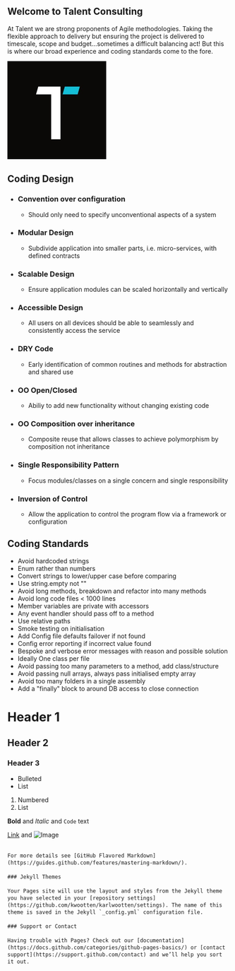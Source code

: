 ## Welcome to Talent Consulting

At Talent we are strong proponents of Agile methodologies. Taking the flexible approach to delivery but ensuring the project is delivered to timescale, scope and budget...sometimes a difficult balancing act! But this is where our broad experience and coding standards come to the fore. 

![TTalent](/_site/images/Talent.png)

## Coding Design

- ### Convention over configuration
  - Should only need to specify unconventional aspects of a system
- ### Modular Design
  - Subdivide application into smaller parts, i.e. micro-services, with defined contracts
  
- ### Scalable Design
  - Ensure application modules can be scaled horizontally and vertically 

- ### Accessible Design
  - All users on all devices should be able to seamlessly and consistently access the service

- ### DRY Code
  - Early identification of common routines and methods for abstraction and shared use

- ### OO Open/Closed
  - Abiliy to add new functionality without changing existing code

- ### OO Composition over inheritance
  - Composite reuse that allows classes to achieve polymorphism by composition not inheritance

- ### Single Responsibility Pattern
  - Focus modules/classes on a single concern and single responsibility

- ### Inversion of Control	
  - Allow the application to control the program flow via a framework or configuration

## Coding Standards
- Avoid hardcoded strings
- Enum rather than numbers
- Convert strings to lower/upper case before comparing
- Use string.empty not ""
- Avoid long methods, breakdown and refactor into many methods
- Avoid long code files < 1000 lines
- Member variables are private with accessors
- Any event handler should pass off to a method
- Use relative paths
- Smoke testing on initialisation
- Add Config file defaults failover if not found
- Config error reporting if incorrect value found
- Bespoke and verbose error messages with reason and possible solution
- Ideally One class per file
- Avoid passing too many parameters to a method, add class/structure
- Avoid passing null arrays, always pass initialised empty array
- Avoid too many folders in a single assembly
- Add a "finally" block to around DB access to close connection

# Header 1
## Header 2
### Header 3

- Bulleted
- List

1. Numbered
2. List

**Bold** and _Italic_ and `Code` text

[Link](url) and ![Image](src)
```

For more details see [GitHub Flavored Markdown](https://guides.github.com/features/mastering-markdown/).

### Jekyll Themes

Your Pages site will use the layout and styles from the Jekyll theme you have selected in your [repository settings](https://github.com/kwootten/karlwootten/settings). The name of this theme is saved in the Jekyll `_config.yml` configuration file.

### Support or Contact

Having trouble with Pages? Check out our [documentation](https://docs.github.com/categories/github-pages-basics/) or [contact support](https://support.github.com/contact) and we’ll help you sort it out.
